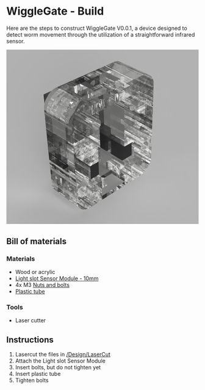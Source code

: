 # WiggleGate - Build

Here are the steps to construct WiggleGate V0.0.1, a device designed to detect worm movement through the utilization of a straightforward infrared sensor.

![WiggleGate - 3D render of the WiggleGate unit](./Images/WiggleGate-3D-Render.png)

## Bill of materials

### Materials
- Wood or acrylic
- [Light slot Sensor Module - 10mm](https://www.tinytronics.nl/shop/en/sensors/optical/light-slots/licht-slot-sensor-module-10mm)
- 4x M3 [Nuts and bolts](https://www.tinytronics.nl/shop/en/tools-and-mounting/installation-and-mounting-material/bolts/bolt-nut-and-washer-set-m2-m3-m4-including-3-allen-keys-1080-pieces)
- [Plastic tube](https://www.tinytronics.nl/shop/en/mechanics-and-actuators/parts/hoses/waterhose-for-under-water-pump-verticalhorizontal-3-6v-transparent-20cm)

### Tools
- Laser cutter

## Instructions

1. Lasercut the files in [/Design/LaserCut]([./Design/LaserCut])
2. Attach the Light slot Sensor Module
3. Insert bolts, but do not tighten yet
4. Insert plastic tube
5. Tighten bolts